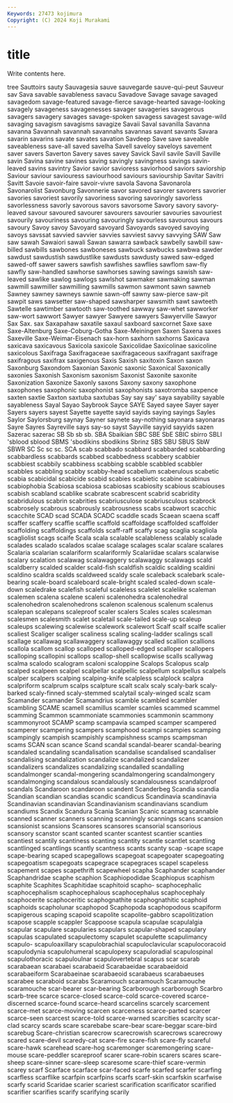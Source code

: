 ```yaml
---
Keywords: 27473 kojimura
Copyright: (C) 2024 Koji Murakami
---
```


# title

Write contents here.



tree Sauttoirs
sauty Sauvagesia sauve sauvegarde sauve-qui-peut Sauveur sav Sava savable savableness
savacu Savadove Savage savage savaged savagedom savage-featured savage-fierce savage-hearted savage-looking
savagely savageness savagenesses savager savageries savagerous savagers savagery savages savage-spoken
savagess savagest savage-wild savaging savagism savagisms savagize Savaii Saval savanilla
Savanna savanna Savannah savannah savannahs savannas savant savants Savara savarin
savarins savate savates savation Savdeep Save save saveable saveableness save-all
saved savelha Savell saveloy saveloys savement saver savers Saverton Savery
saves savey Savick Savil savile Savill Saville savin Savina savine
savines saving savingly savingness savings savin-leaved savins savintry Savior savior
savioress saviorhood saviors saviorship Saviour saviour saviouress saviourhood saviours saviourship
Savitar Savitri Savitt Savoie savoir-faire savoir-vivre savola Savona Savonarola Savonarolist
Savonburg Savonnerie savor savored savorer savorers savorier savories savoriest savorily
savoriness savoring savoringly savorless savorlessness savorly savorous savors savorsome Savory
savory savory-leaved savour savoured savourer savourers savourier savouries savouriest savourily
savouriness savouring savouringly savourless savourous savours savoury Savoy savoy Savoyard
savoyard Savoyards savoyed savoying savoys savssat savvied savvier savvies savviest
savvy savvying SAW Saw saw sawah Sawaiori sawali Sawan sawarra
sawback sawbelly sawbill saw-billed sawbills sawbones sawboneses sawbuck sawbucks sawbwa
sawder sawdust sawdustish sawdustlike sawdusts sawdusty sawed saw-edged sawed-off sawer
sawers sawfish sawfishes sawflies sawflom saw-fly sawfly saw-handled sawhorse sawhorses
sawing sawings sawish saw-leaved sawlike sawlog sawlogs sawlshot sawmaker sawmaking
sawman sawmill sawmiller sawmilling sawmills sawmon sawmont sawn sawneb Sawney
sawney sawneys sawnie sawn-off sawny saw-pierce saw-pit sawpit saws sawsetter
saw-shaped sawsharper sawsmith sawt sawteeth Sawtelle sawtimber sawtooth saw-toothed sawway
saw-whet sawworker saw-wort sawwort Sawyer sawyer Sawyere sawyers Sawyerville Sawyor
Sax Sax. sax Saxapahaw saxatile saxaul saxboard saxcornet Saxe saxe
Saxe-Altenburg Saxe-Coburg-Gotha Saxe-Meiningen Saxen Saxena saxes Saxeville Saxe-Weimar-Eisenach sax-horn saxhorn
saxhorns Saxicava saxicava saxicavous Saxicola saxicole Saxicolidae Saxicolinae saxicoline saxicolous
Saxifraga Saxifragaceae saxifragaceous saxifragant saxifrage saxifragous saxifrax saxigenous Saxis Saxish
saxitoxin Saxon saxon Saxonburg Saxondom Saxonian Saxonic saxonic Saxonical Saxonically
saxonies Saxonish Saxonism saxonism Saxonist Saxonite saxonite Saxonization Saxonize Saxonly
saxons Saxony saxony saxophone saxophones saxophonic saxophonist saxophonists saxotromba saxpence
saxten saxtie Saxton saxtuba saxtubas Say say say' saya sayability
sayable sayableness Sayal Sayao Saybrook Sayce SAYE Sayed sayee Sayer
sayer Sayers sayers sayest Sayette sayette sayid sayids saying sayings
Sayles Saylor Saylorsburg saynay Sayner saynete say-nothing sayonara sayonaras Sayre
Sayres Sayreville says say-so sayst Sayville sayyid sayyids sazen Sazerac
sazerac SB Sb sb sb. SBA Sbaikian SBC SBE SbE
SBIC sbirro SBLI 'sblood sblood SBMS 'sbodikins sbodikins Sbrinz SBS
SBU SBUS SbW SBWR SC Sc sc sc. SCA scab
scabbado scabbard scabbarded scabbarding scabbardless scabbards scabbed scabbedness scabbery scabbier
scabbiest scabbily scabbiness scabbing scabble scabbled scabbler scabbles scabbling scabby
scabby-head scabellum scaberulous scabetic scabia scabicidal scabicide scabid scabies scabietic
scabine scabinus scabiophobia Scabiosa scabiosa scabiosas scabiosity scabious scabiouses scabish
scabland scablike scabrate scabrescent scabrid scabridity scabridulous scabrin scabrities scabriusculose
scabriusculous scabrock scabrosely scabrous scabrously scabrousness scabs scabwort scacchic scacchite
SCAD scad SCADA SCADC scaddle scads Scaean scaena scaff scaffer
scaffery scaffie scaffle scaffold scaffoldage scaffolded scaffolder scaffolding scaffoldings scaffolds
scaff-raff scaffy scag scaglia scagliola scagliolist scags scaife Scala scala
scalable scalableness scalably scalade scalades scalado scalados scalae scalage scalages
scalar scalare scalares Scalaria scalarian scalariform scalariformly Scalariidae scalars scalarwise
scalary scalation scalawag scalawaggery scalawaggy scalawags scald scaldberry scalded scalder
scald-fish scaldfish scaldic scalding scaldini scaldino scaldra scalds scaldweed scaldy
scale scaleback scalebark scale-bearing scale-board scaleboard scale-bright scaled scaled-down scale-down
scaledrake scalefish scaleful scaleless scalelet scalelike scaleman scalemen scalena scalene
scaleni scalenohedra scalenohedral scalenohedron scalenohedrons scalenon scalenous scalenum scalenus scalepan
scalepans scaleproof scaler scalers Scales scales scalesman scalesmen scalesmith scalet
scaletail scale-tailed scale-up scaleup scaleups scalewing scalewise scalework scalewort Scalf
scalf scalfe scalier scaliest Scaliger scaliger scaliness scaling scaling-ladder scalings
scall scallage scallawag scallawaggery scallawaggy scalled scallion scallions scallola scallom
scallop scalloped scalloped-edged scalloper scallopers scalloping scallopini scallops scallop-shell scallopwise
scalls scallywag scalma scalodo scalogram scaloni scaloppine Scalops Scalopus scalp
scalped scalpeen scalpel scalpellar scalpellic scalpellum scalpellus scalpels scalper scalpers
scalping scalping-knife scalpless scalplock scalpra scalpriform scalprum scalps scalpture scalt
scalx scaly scaly-bark scaly-barked scaly-finned scaly-stemmed scalytail scaly-winged scalz scam
Scamander scamander Scamandrius scamble scambled scambler scambling SCAME scamell scamillus
scamler scamles scammed scammel scamming Scammon scammoniate scammonies scammonin scammony
scammonyroot SCAMP scamp scampavia scamped scamper scampered scamperer scampering scampers
scamphood scampi scampies scamping scampingly scampish scampishly scampishness scamps scampsman
scams SCAN scan scance Scand scandal scandal-bearer scandal-bearing scandaled scandaling
scandalisation scandalise scandalised scandaliser scandalising scandalization scandalize scandalized scandalizer scandalizers
scandalizes scandalizing scandalled scandalling scandalmonger scandal-mongering scandalmongering scandalmongery scandalmonging scandalous
scandalously scandalousness scandalproof scandals Scandaroon scandaroon scandent Scanderbeg Scandia scandia
Scandian scandian scandias scandic scandicus Scandinavia scandinavia Scandinavian scandinavian Scandinavianism
scandinavians scandium scandiums Scandix Scandura Scania Scanian Scanic scanmag scannable
scanned scanner scanners scanning scanningly scannings scans scansion scansionist scansions
Scansores scansores scansorial scansorious scansory scanstor scant scanted scanter scantest
scantier scanties scantiest scantily scantiness scanting scantity scantle scantlet scantling
scantlinged scantlings scantly scantness scants scanty scap -scape scape scape-bearing
scaped scapegallows scapegoat scapegoater scapegoating scapegoatism scapegoats scapegrace scapegraces scapel
scapeless scapement scapes scapethrift scapewheel scapha Scaphander scaphander Scaphandridae scaphe
scaphion Scaphiopodidae Scaphiopus scaphism scaphite Scaphites Scaphitidae scaphitoid scapho- scaphocephalic
scaphocephalism scaphocephalous scaphocephalus scaphocephaly scaphocerite scaphoceritic scaphognathite scaphognathitic scaphoid scaphoids
scapholunar scaphopod Scaphopoda scaphopodous scapiform scapigerous scaping scapoid scapolite scapolite-gabbro
scapolitization scapose scapple scappler Scappoose scapula scapulae scapulalgia scapular scapulare
scapularies scapulars scapular-shaped scapulary scapulas scapulated scapulectomy scapulet scapulette scapulimancy
scapulo- scapuloaxillary scapulobrachial scapuloclavicular scapulocoracoid scapulodynia scapulohumeral scapulopexy scapuloradial scapulospinal
scapulothoracic scapuloulnar scapulovertebral scapus scar scarab scarabaean scarabaei scarabaeid Scarabaeidae
scarabaeidoid scarabaeiform Scarabaeinae scarabaeoid scarabaeus scarabaeuses scarabee scaraboid scarabs Scaramouch
scaramouch Scaramouche scaramouche scar-bearer scar-bearing Scarborough scarborough Scarbro scarb-tree scarce
scarce-closed scarce-cold scarce-covered scarce-discerned scarce-found scarce-heard scarcelins scarcely scarcement scarce-met
scarce-moving scarcen scarceness scarce-parted scarcer scarce-seen scarcest scarce-told scarce-warned scarcities
scarcity scar-clad scarcy scards scare scarebabe scare-bear scare-beggar scare-bird scarebug
Scare-christian scarecrow scarecrowish scarecrows scarecrowy scared scare-devil scaredy-cat scare-fire scare-fish
scare-fly scareful scare-hawk scarehead scare-hog scaremonger scaremongering scare-mouse scare-peddler scareproof
scarer scare-robin scarers scares scare-sheep scare-sinner scare-sleep scaresome scare-thief scare-vermin
scarey scarf Scarface scarface scar-faced scarfe scarfed scarfer scarfing scarfless
scarflike scarfpin scarfpins scarfs scarf-skin scarfskin scarfwise scarfy scarid Scaridae
scarier scariest scarification scarificator scarified scarifier scarifies scarify scarifying scarily
